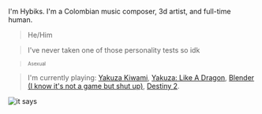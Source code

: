 I'm Hybiks. I'm a Colombian music composer, 3d artist, and full-time human. 

> He/Him

> I've never taken one of those personality tests so idk 

> <sub><sup>Asexual</sup></sub>

> I'm currently playing: [Yakuza Kiwami](https://store.steampowered.com/app/834530/Yakuza_Kiwami/), [Yakuza: Like A Dragon](https://store.steampowered.com/app/1235140/Yakuza_Like_a_Dragon/), [Blender (I know it's not a game but shut up)](https://store.steampowered.com/app/365670/Blender/), [Destiny 2](https://store.steampowered.com/app/1085660/Destiny_2/).

![it says](https://media.discordapp.net/attachments/850160961863942174/1039729741722308700/actual_white_space_ripoff.png)

